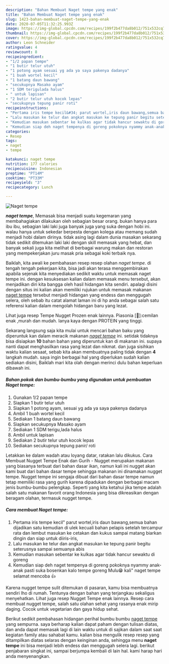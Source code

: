 ```yaml
---
description: "Bahan Membuat Naget tempe yang enak"
title: "Bahan Membuat Naget tempe yang enak"
slug: 1423-bahan-membuat-naget-tempe-yang-enak
date: 2020-07-05T11:32:25.993Z
image: https://img-global.cpcdn.com/recipes/199f2b477da8b012/751x532cq70/naget-tempe-foto-resep-utama.jpg
thumbnail: https://img-global.cpcdn.com/recipes/199f2b477da8b012/751x532cq70/naget-tempe-foto-resep-utama.jpg
cover: https://img-global.cpcdn.com/recipes/199f2b477da8b012/751x532cq70/naget-tempe-foto-resep-utama.jpg
author: Leon Schneider
ratingvalue: 4
reviewcount: 8
recipeingredient:
- "1/2 papan tempe"
- "1 butir telur utuh"
- "1 potong ayam sesuai yg ada ya saya pakenya dadanya"
- "1 buah wortel kecil"
- "1 batang daun bawang"
- "secukupnya Masako ayam"
- "1 SDM terigulada halus"
- " untuk lapisan"
- "2 butir telur utuh kocok lepas"
- "secukupnya tepung panir roti"
recipeinstructions:
- "Pertama iris tempe kecil&#34; parut wortel,iris daun bawang,semua bahan dijadikan satu kemudian di ulek kecuali bahan pelapis setelah tercampur rata dan lembut masukan ke cetakan dan kukus sampai matang biarkan dingin dan siap untuk diiris-iris,"
- "Lalu masukan ke telur dan angkat masukan ke tepung panir begitu seterusnya sampai semuanya abis"
- "Kemudian masukan sebentar ke kulkas agar tidak hancur sewaktu di goreng"
- "Kemudian siap deh naget tempenya di goreng pokoknya nyammy anak-anak pasti suka bosenkan kalo tempe goreng Mulu😁 kali&#34; naget tempe selamat mencoba 👍"
categories:
- Resep
tags:
- naget
- tempe

katakunci: naget tempe 
nutrition: 177 calories
recipecuisine: Indonesian
preptime: "PT14M"
cooktime: "PT33M"
recipeyield: "3"
recipecategory: Lunch

---
```



![Naget tempe](https://img-global.cpcdn.com/recipes/199f2b477da8b012/751x532cq70/naget-tempe-foto-resep-utama.jpg)

<b><i>naget tempe</i></b>, Memasak bisa menjadi suatu kegemaran yang membahagiakan dilakukan oleh sebagian besar orang. bukan hanya para ibu ibu, sebagian laki laki juga banyak juga yang suka dengan hobi ini. walau hanya untuk sekedar berpesta dengan kolega atau memang sudah menjadi hobi dalam dirinya. tidak asing lagi dalam dunia masakan sekarang tidak sedikit ditemukan laki laki dengan skill memasak yang hebat, dan banyak sekali juga kita melihat di berbagai warung makan dan restoran yang mempekerjakan juru masak pria sebagai koki terbaik nya.

Baiklah, kita awali ke pembahasan resep resep olahan <i>naget tempe</i>. di tengah tengah pekerjaan kita, bisa jadi akan terasa menggembirakan apabila sejenak kita menyediakan sedikit waktu untuk memasak naget tempe ini. dengan kesuksesan kalian dalam memasak menu tersebut, akan menjadikan diri kita bangga oleh hasil hidangan kita sendiri. apalagi disini dengan situs ini kalian akan memiliki rujukan untuk memasak makanan <u>naget tempe</u> tersebut menjadi hidangan yang endess dan menggugah selera, oleh sebab itu catat alamat laman ini di hp anda sebagai salah satu referensi kalian dalam mengolah hidangan baru yang lezat.

Lihat juga resep Tempe Nugget Prozen enak lainnya. Piasonia [🏅]:cemilan enak ,murah dan mudah. Ianya kaya dengan PROTEIN yang tinggi.


Sekarang langsung saja kita mulai untuk mencari bahan baku yang diperuntuk kan dalam meracik makanan <u><i>naget tempe</i></u> ini. setidak tidaknya bisa disiapkan <b>10</b> bahan bahan yang diperuntuk kan di makanan ini. supaya nanti dapat menghasilkan rasa yang lezat dan nikmat. dan juga sisihkan waktu kalian sesaat, sebab kita akan membuatnya paling tidak dengan <b>4</b> langkah mudah. saya ingin berbagai hal yang diperlukan sudah kalian sediakan disini, Baiklah mari kita olah dengan merinci dulu bahan keperluan dibawah ini.

<!--inarticleads1-->

##### Bahan pokok dan bumbu-bumbu yang digunakan untuk pembuatan Naget tempe:

1. Gunakan 1/2 papan tempe
1. Siapkan 1 butir telur utuh
1. Siapkan 1 potong ayam, sesuai yg ada ya saya pakenya dadanya
1. Ambil 1 buah wortel kecil
1. Sediakan 1 batang daun bawang
1. Siapkan secukupnya Masako ayam
1. Sediakan 1 SDM terigu,lada halus
1. Ambil  untuk lapisan
1. Sediakan 2 butir telur utuh kocok lepas
1. Sediakan secukupnya tepung panir/ roti


Letakkan ke dalam wadah atau loyang datar, ratakan lalu dikukus. Cara Membuat Nugget Tempe Enak dan Gurih - Nugget merupakan makanan yang biasanya terbuat dari bahan dasar ikan, namun kali ini nugget akan kami buat dari bahan dasar tempe sehingga makanan ini dinamakan nugget tempe. Nugget tempe ini sengaja dibuat dari bahan dasar tempe namun tetap memiliki rasa yang gurih karena dipadukan dengan berbagai macam jenis bumbu-bumbu pelengkap. Seperti yang kita ketahui jika tempe adalah salah satu makanan favorit orang Indonesia yang bisa dikreasikan dengan beragam olahan, termasuk nugget tempe. 

<!--inarticleads2-->

##### Cara membuat Naget tempe:

1. Pertama iris tempe kecil&#34; parut wortel,iris daun bawang,semua bahan dijadikan satu kemudian di ulek kecuali bahan pelapis setelah tercampur rata dan lembut masukan ke cetakan dan kukus sampai matang biarkan dingin dan siap untuk diiris-iris,
1. Lalu masukan ke telur dan angkat masukan ke tepung panir begitu seterusnya sampai semuanya abis
1. Kemudian masukan sebentar ke kulkas agar tidak hancur sewaktu di goreng
1. Kemudian siap deh naget tempenya di goreng pokoknya nyammy anak-anak pasti suka bosenkan kalo tempe goreng Mulu😁 kali&#34; naget tempe selamat mencoba 👍


Karena nugget tempe sulit ditemukan di pasaran, kamu bisa membuatnya sendiri lho di rumah. Tentunya dengan bahan yang terjangkau sekaligus menyehatkan. Lihat juga resep Nugget Tempe enak lainnya. Resep cara membuat nugget tempe, salah satu olahan sehat yang rasanya enak mirip daging. Cocok untuk vegetarian dan gaya hidup sehat. 

Berikut sedikit pembahasan hidangan perihal bumbu bumbu <u>naget tempe</u> yang sempurna. saya berharap kalian dapat paham dengan tulisan diatas, dan anda dapat memasak lagi di lain waktu untuk di sajikan dalam saat saat kegiatan family atau sahabat kamu. kalian bisa mengulik resep resep yang ditampilkan diatas selaras dengan keinginan anda, sehingga menu <b>naget tempe</b> ini bisa menjadi lebih endess dan menggugah selera lagi. berikut penjabaran singkat ini, sampai berjumpa kembali di lain hal. kami harap hari anda menyenangkan.
